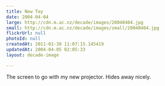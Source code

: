 ```yaml
---
title: New Toy
date: 2004-04-04
large: http://cdn.m.ac.nz/decade/images/20040404.jpg
small: http://cdn.m.ac.nz/decade/images/small/20040404.jpg
flickrUrl: null
photoId: null
createdAt: 2011-01-30 11:07:15.145419
updatedAt: 2004-04-05 02:05:33
layout: decade-image

---
```

The screen to go with my new projector. Hides away nicely.
